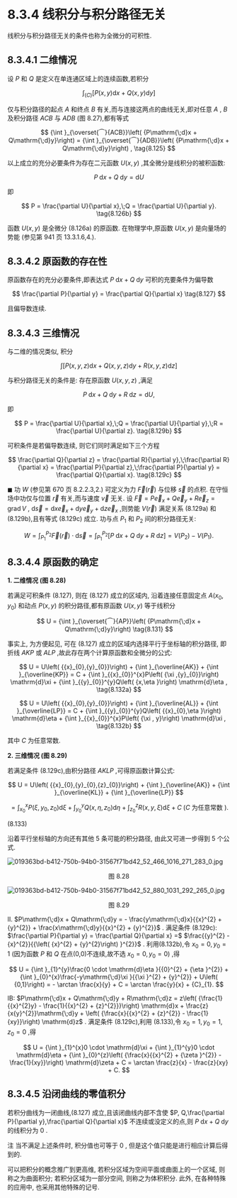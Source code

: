 # 8.3.4 线积分与积分路径无关

线积分与积分路径无关的条件也称为全微分的可积性.

## 8.3.4.1 二维情况

设 $P$ 和 $Q$ 是定义在单连通区域上的连续函数,若积分

$$
{\int }_{\left( C\right) }\left\lbrack  {P\left( {x, y}\right) \mathrm{d}x + Q\left( {x, y}\right) \mathrm{d}y}\right\rbrack   \tag{8.124}
$$

仅与积分路径的起点 $A$ 和终点 $B$ 有关,而与连接这两点的曲线无关,即对任意 $A$ , $B$ 及积分路径 ${ACB}$ 与 ${ADB}$ (图 8.27),都有等式

$$
{\int }_{\overset{⏜}{ACB}}\left( {P\mathrm{\;d}x + Q\mathrm{\;d}y}\right)  = {\int }_{\overset{⏜}{ADB}}\left( {P\mathrm{\;d}x + Q\mathrm{\;d}y}\right) , \tag{8.125}
$$

以上成立的充分必要条件为存在二元函数 $U\left( {x, y}\right)$ ,其全微分是线积分的被积函数:

$$
P\mathrm{\;d}x + Q\mathrm{\;d}y = \mathrm{d}U \tag{8.126a}
$$

即

$$
P = \frac{\partial U}{\partial x},\;Q = \frac{\partial U}{\partial y}. \tag{8.126b}
$$

函数 $U\left( {x, y}\right)$ 是全微分 (8.126a) 的原函数. 在物理学中,原函数 $U\left( {x, y}\right)$ 是向量场的势能 (参见第 941 页 13.3.1.6,4.).

## 8.3.4.2 原函数的存在性

原函数存在的充分必要条件,即表达式 $P\mathrm{\;d}x + Q\mathrm{\;d}y$ 可积的充要条件为偏导数

$$
\frac{\partial P}{\partial y} = \frac{\partial Q}{\partial x} \tag{8.127}
$$

且偏导数连续.

## 8.3.4.3 三维情况

与二维的情况类似, 积分

$$
\int \left\lbrack  {P\left( {x, y, z}\right) \mathrm{d}x + Q\left( {x, y, z}\right) \mathrm{d}y + R\left( {x, y, z}\right) \mathrm{d}z}\right\rbrack   \tag{8.128}
$$

与积分路径无关的条件是: 存在原函数 $U\left( {x, y, z}\right)$ ,满足

$$
P\mathrm{\;d}x + Q\mathrm{\;d}y + R\mathrm{\;d}z = \mathrm{d}U, \tag{8.129a}
$$

即

$$
P = \frac{\partial U}{\partial x},\;Q = \frac{\partial U}{\partial y},\;R = \frac{\partial U}{\partial z}. \tag{8.129b}
$$

可积条件是若偏导数连续, 则它们同时满足如下三个方程

$$
\frac{\partial Q}{\partial z} = \frac{\partial R}{\partial y},\;\frac{\partial R}{\partial x} = \frac{\partial P}{\partial z},\;\frac{\partial P}{\partial y} = \frac{\partial Q}{\partial x}. \tag{8.129c}
$$

$\blacksquare$ 功 $W$ (参见第 670 页 8.2.2.3,2.) 可定义为力 $\overrightarrow{F}\left( \overrightarrow{r}\right)$ 与位移 $\overrightarrow{s}$ 的点积. 在守恒场中功仅与位置 $\overrightarrow{r}$ 有关,而与速度 $\overrightarrow{v}$ 无关. 设 $\overrightarrow{F} = P{\overrightarrow{e}}_{x} + Q{\overrightarrow{e}}_{y} + R{\overrightarrow{e}}_{z} = \operatorname{grad}V$ , $\mathrm{d}\overrightarrow{s} = \mathrm{d}x{\overrightarrow{e}}_{x} + \mathrm{d}y{\overrightarrow{e}}_{y} + \mathrm{d}z{\overrightarrow{e}}_{x}$ ,则势能 $V\left( \overrightarrow{r}\right)$ 满足关系 (8.129a) 和 (8.129b),且有等式 (8.129c) 成立. 功与点 ${P}_{1}$ 和 ${P}_{2}$ 间的积分路径无关:

$$
W = {\int }_{{P}_{1}}^{{P}_{2}}\overrightarrow{F}\left( \overrightarrow{r}\right)  \cdot  \mathrm{d}\overrightarrow{s} = {\int }_{{P}_{1}}^{{P}_{2}}\left\lbrack  {P\mathrm{\;d}x + Q\mathrm{\;d}y + R\mathrm{\;d}z}\right\rbrack   = V\left( {P}_{2}\right)  - V\left( {P}_{1}\right) . \tag{8.130}
$$

## 8.3.4.4 原函数的确定

**1. 二维情况 (图 8.28)**

若满足可积条件 (8.127), 则在 (8.127) 成立的区域内, 沿着连接任意固定点 $A\left( {{x}_{0},{y}_{0}}\right)$ 和动点 $P\left( {x, y}\right)$ 的积分路径,都有原函数 $U\left( {x, y}\right)$ 等于线积分

$$
U = {\int }_{\overset{⏜}{AP}}\left( {P\mathrm{\;d}x + Q\mathrm{\;d}y}\right)  \tag{8.131}
$$

事实上, 为方便起见, 可在 (8.127) 成立的区域内选择平行于坐标轴的积分路径, 即折线 ${AKP}$ 或 ${ALP}$ ,故此存在两个计算原函数和全微分的公式:

$$
U = U\left( {{x}_{0},{y}_{0}}\right)  + {\int }_{\overline{AK}} + {\int }_{\overline{KP}} = C + {\int }_{{x}_{0}}^{x}P\left( {\xi ,{y}_{0}}\right) \mathrm{d}\xi  + {\int }_{{y}_{0}}^{y}Q\left( {x,\eta }\right) \mathrm{d}\eta , \tag{8.132a}
$$

$$
U = U\left( {{x}_{0},{y}_{0}}\right)  + {\int }_{\overline{AL}} + {\int }_{\overline{LP}} = C + {\int }_{{y}_{0}}^{y}Q\left( {{x}_{0},\eta }\right) \mathrm{d}\eta  + {\int }_{{x}_{0}}^{x}P\left( {\xi , y}\right) \mathrm{d}\xi , \tag{8.132b}
$$

其中 $C$ 为任意常数.

**2. 三维情况 (图 8.29)**

若满足条件 (8.129c),由积分路径 ${AKLP}$ ,可得原函数计算公式:

$$
U = U\left( {{x}_{0},{y}_{0},{z}_{0}}\right)  + {\int }_{\overline{AK}} + {\int }_{\overline{KL}} + {\int }_{\overline{LP}}
$$

$$
= {\int }_{{x}_{0}}^{x}P\left( {\xi ,{y}_{0},{z}_{0}}\right) \mathrm{d}\xi  + {\int }_{{y}_{0}}^{y}Q\left( {x,\eta ,{z}_{0}}\right) \mathrm{d}\eta  + {\int }_{{z}_{0}}^{z}R\left( {x, y,\xi }\right) \mathrm{d}\xi  + C\;\left( {C\text{ 为任意常数 }}\right) .
$$

(8.133)

沿着平行坐标轴的方向还有其他 5 条可能的积分路径, 由此又可进一步得到 5 个公式.

![019363bd-b412-750b-94b0-31567f71bd42_52_466_1016_271_283_0.jpg](/images/019363bd-b412-750b-94b0-31567f71bd42_52_466_1016_271_283_0.jpg)

<center>图 8.28</center>

![019363bd-b412-750b-94b0-31567f71bd42_52_880_1031_292_265_0.jpg](/images/019363bd-b412-750b-94b0-31567f71bd42_52_880_1031_292_265_0.jpg)

<center>图 8.29</center>

II. $P\mathrm{\;d}x + Q\mathrm{\;d}y =  - \frac{y\mathrm{\;d}x}{{x}^{2} + {y}^{2}} + \frac{x\mathrm{\;d}y}{{x}^{2} + {y}^{2}}$ . 满足条件 (8.129c): $\frac{\partial P}{\partial y} = \frac{\partial Q}{\partial x} =$ $\frac{{y}^{2} - {x}^{2}}{{\left( {x}^{2} + {y}^{2}\right) }^{2}}$ . 利用(8.132b),令 ${x}_{0} = 0,{y}_{0} = 1$ (因为函数 $P$ 和 $Q$ 在点(0,0)不连续,故不选 ${x}_{0} = 0,{y}_{0} = 0)$ ,得

$$
U = {\int }_{1}^{y}\frac{0 \cdot  \mathrm{d}\eta }{{0}^{2} + {\eta }^{2}} + {\int }_{0}^{x}\frac{-y\mathrm{\;d}\xi }{{\xi }^{2} + {y}^{2}} + U\left( {0,1}\right)  =  - \arctan \frac{x}{y} + C = \arctan \frac{y}{x} + {C}_{1}.
$$

IB: $P\mathrm{\;d}x + Q\mathrm{\;d}y + R\mathrm{\;d}z = z\left( {\frac{1}{{x}^{2}y} - \frac{1}{{x}^{2} + {z}^{2}}}\right) \mathrm{d}x + \frac{z}{x{y}^{2}}\mathrm{\;d}y + \left( {\frac{x}{{x}^{2} + {z}^{2}} - \frac{1}{xy}}\right) \mathrm{d}z$ . 满足条件 (8.129c),利用 (8.133),令 ${x}_{0} = 1,{y}_{0} = 1,{z}_{0} = 0$ ,得

$$
U = {\int }_{1}^{x}0 \cdot  \mathrm{d}\xi  + {\int }_{1}^{y}0 \cdot  \mathrm{d}\eta  + {\int }_{0}^{z}\left( {\frac{x}{{x}^{2} + {\zeta }^{2}} - \frac{1}{xy}}\right) \mathrm{d}\zeta  + C = \arctan \frac{z}{x} - \frac{z}{xy} + C.
$$

## 8.3.4.5 沿闭曲线的零值积分

若积分曲线为一闭曲线,(8.127) 成立,且该闭曲线内部不含使 $P, Q,\frac{\partial P}{\partial y},\frac{\partial Q}{\partial x}$ 不连续或没定义的点,则 $P\mathrm{\;d}x + Q\mathrm{\;d}y$ 的线积分为 0 .

注 当不满足上述条件时, 积分值也可等于 0 , 但是这个值只能是进行相应计算后得到的.


可以把积分的概念推广到更高维, 若积分区域为空间平面或曲面上的一个区域, 则称之为曲面积分; 若积分区域为一部分空间, 则称之为体积积分. 此外, 在各种特殊的应用中, 也采用其他特殊的记号.
